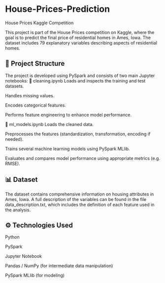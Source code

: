# House-Prices-Prediction
House Prices Kaggle Competition

This project is part of the House Prices competition on Kaggle, where the goal is to predict the final price of residential homes in Ames, Iowa. The dataset includes 79 explanatory variables describing aspects of residential homes.

## 📌 Project Structure

The project is developed using PySpark and consists of two main Jupyter notebooks:
🔹 cleaning.ipynb
Loads and inspects the training and test datasets.

Handles missing values.

Encodes categorical features.

Performs feature engineering to enhance model performance.

🔹 ml_models.ipynb
Loads the cleaned data.

Preprocesses the features (standardization, transformation, encoding if needed).

Trains several machine learning models using PySpark MLlib.

Evaluates and compares model performance using appropriate metrics (e.g. RMSE).

## 📊 Dataset
The dataset contains comprehensive information on housing attributes in Ames, Iowa. A full description of the variables can be found in the file data_description.txt, which includes the definition of each feature used in the analysis.

## ⚙️ Technologies Used
Python

PySpark

Jupyter Notebook

Pandas / NumPy (for intermediate data manipulation)

PySpark MLlib (for modeling)

